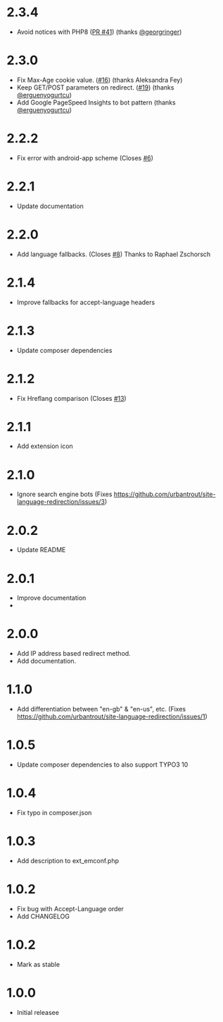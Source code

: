 # 2.3.4

- Avoid notices with PHP8 ([PR #41](https://github.com/urbantrout/site-language-redirection/pull/41)) (thanks [@georgringer](https://github.com/georgringer))
# 2.3.0

- Fix Max-Age cookie value. ([#16](https://github.com/urbantrout/site-language-redirection/issues/16)) (thanks Aleksandra Fey)
- Keep GET/POST parameters on redirect. ([#19](https://github.com/urbantrout/site-language-redirection/issues/19)) (thanks [@erguenyogurtcu](https://github.com/erguenyogurtcu))
- Add Google PageSpeed Insights to bot pattern (thanks [@erguenyogurtcu](https://github.com/erguenyogurtcu))

# 2.2.2

- Fix error with android-app scheme (Closes [#6](https://github.com/urbantrout/site-language-redirection/issues/6))

# 2.2.1

- Update documentation

# 2.2.0

- Add language fallbacks. (Closes [#8](https://github.com/urbantrout/site-language-redirection/issues/8)) Thanks to Raphael Zschorsch

# 2.1.4

- Improve fallbacks for accept-language headers

# 2.1.3

- Update composer dependencies

# 2.1.2

- Fix Hreflang comparison (Closes [#13](https://github.com/urbantrout/site-language-redirection/issues/13))

# 2.1.1

- Add extension icon

# 2.1.0

- Ignore search engine bots (Fixes https://github.com/urbantrout/site-language-redirection/issues/3)

# 2.0.2

- Update README

# 2.0.1

- Improve documentation
- 
# 2.0.0

- Add IP address based redirect method.
- Add documentation.

# 1.1.0

- Add differentiation between "en-gb" & "en-us", etc. (Fixes https://github.com/urbantrout/site-language-redirection/issues/1)

# 1.0.5

- Update composer dependencies to also support TYPO3 10

# 1.0.4

- Fix typo in composer.json

# 1.0.3

- Add description to ext_emconf.php

# 1.0.2

- Fix bug with Accept-Language order
- Add CHANGELOG

# 1.0.2

- Mark as stable

# 1.0.0

- Initial releasee
